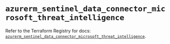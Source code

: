 # `azurerm_sentinel_data_connector_microsoft_threat_intelligence`

Refer to the Terraform Registry for docs: [`azurerm_sentinel_data_connector_microsoft_threat_intelligence`](https://registry.terraform.io/providers/hashicorp/azurerm/3.98.0/docs/resources/sentinel_data_connector_microsoft_threat_intelligence).
